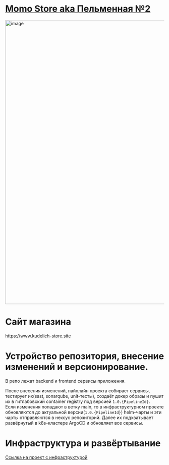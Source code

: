 # [Momo Store aka Пельменная №2](https://www.kudelich-store.site)

<img width="900" alt="image" src="https://user-images.githubusercontent.com/9394918/167876466-2c530828-d658-4efe-9064-825626cc6db5.png">

# Сайт магазина
https://www.kudelich-store.site

# Устройство репозитория, внесение изменений и версионирование.
В репо лежат backend и frontend сервисы приложения.

После внесения изменений, пайплайн проекта собирает сервисы, тестирует их(sast, sonarqube, unit-тесты), создаёт докер образы и пушит их в гитлабовский container registry под версией ``1.0.{PipelineId}``.<br> 
Если изменения попадают в ветку main, то в инфраструктурном проекте обновляются до актуальной версии(``1.0.{PipelineId}``) helm-чарты и эти чарты отправляются в нексус репозиторий. Далее их подхватывает развёрнутый в k8s-кластере ArgoCD и обновляет все сервисы.

# Инфраструктура и развёртывание
[Ссылка на проект с инфраструктурой](https://github.com/kostya-kudelich/devops-momo-infrastructure)
